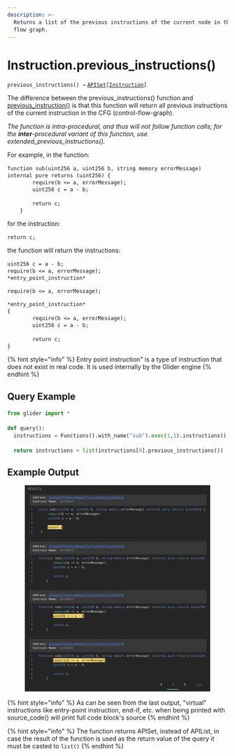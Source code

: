 ```yaml
---
description: >-
  Returns a list of the previous instructions of the current node in the control
  flow graph.
---
```


# Instruction.previous\_instructions()

`previous_instructions() →` [`APISet`](../iterables/apiset.md)`[`[`Instruction`](./)`]`

The difference between the previous\_instructions() function and [previous\_instruction()](instruction.previous_instruction.md) is that this function will return all previous instructions of the current instruction in the CFG (control-flow-graph).

_The function is intra-procedural, and thus will not follow function calls; for the **inter**-procedural variant of this function, use extended\_previous\_instructions()._

For example, in the function:

```solidity
function sub(uint256 a, uint256 b, string memory errorMessage) internal pure returns (uint256) {
        require(b <= a, errorMessage);
        uint256 c = a - b;

        return c;
    }
```

for the instruction:&#x20;

```solidity
return c;
```

the function will return the instructions:

```solidity
uint256 c = a - b;
require(b <= a, errorMessage);
*entry_point_instruction*
```

```solidity
require(b <= a, errorMessage);
```

```solidity
*entry_point_instruction*
{
        require(b <= a, errorMessage);
        uint256 c = a - b;

        return c;
}
```

{% hint style="info" %}
Entry point instruction" is a type of instruction that does not exist in real code. It is used internally by the Glider engine
{% endhint %}

## Query Example

```python
from glider import *

def query():
  instructions = Functions().with_name("sub").exec(1,1).instructions().exec(1,3)

  return instructions + list(instructions[0].previous_instructions())
```

## Example Output

<figure><img src="../../.gitbook/assets/image (1).png" alt=""><figcaption></figcaption></figure>



{% hint style="info" %}
As can be seen from the last output, "virtual" instructions like entry-point instruction, end-if, etc. when being printed with source\_code() will print full code block's source
{% endhint %}

{% hint style="info" %}
The function returns APISet, instead of APIList, in case the result of the function is used as the return value of the query it must be casted to `list()`
{% endhint %}
